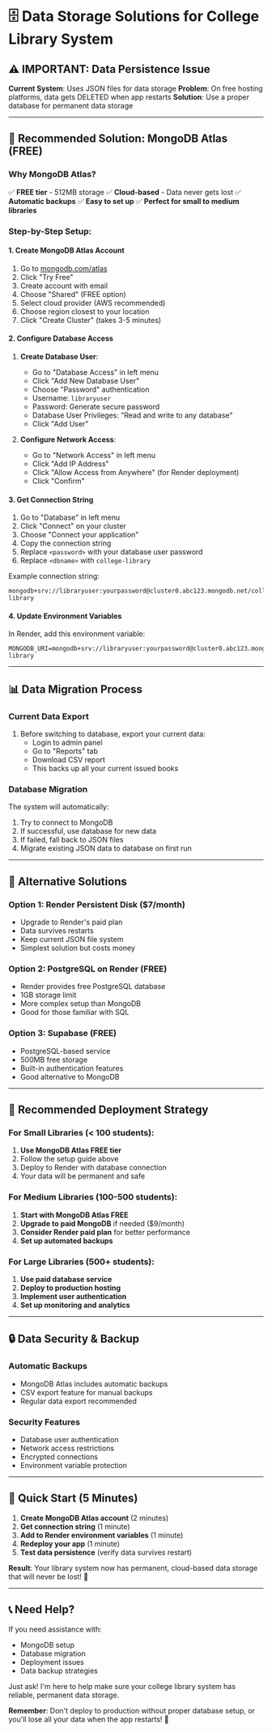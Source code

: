 # 🗄️ Data Storage Solutions for College Library System

## ⚠️ IMPORTANT: Data Persistence Issue

**Current System**: Uses JSON files for data storage
**Problem**: On free hosting platforms, data gets DELETED when app restarts
**Solution**: Use a proper database for permanent data storage

---

## 🚀 Recommended Solution: MongoDB Atlas (FREE)

### Why MongoDB Atlas?
✅ **FREE tier** - 512MB storage
✅ **Cloud-based** - Data never gets lost
✅ **Automatic backups**
✅ **Easy to set up**
✅ **Perfect for small to medium libraries**

### Step-by-Step Setup:

#### 1. Create MongoDB Atlas Account
1. Go to [mongodb.com/atlas](https://mongodb.com/atlas)
2. Click "Try Free"
3. Create account with email
4. Choose "Shared" (FREE option)
5. Select cloud provider (AWS recommended)
6. Choose region closest to your location
7. Click "Create Cluster" (takes 3-5 minutes)

#### 2. Configure Database Access
1. **Create Database User**:
   - Go to "Database Access" in left menu
   - Click "Add New Database User"
   - Choose "Password" authentication
   - Username: `libraryuser`
   - Password: Generate secure password
   - Database User Privileges: "Read and write to any database"
   - Click "Add User"

2. **Configure Network Access**:
   - Go to "Network Access" in left menu
   - Click "Add IP Address"
   - Click "Allow Access from Anywhere" (for Render deployment)
   - Click "Confirm"

#### 3. Get Connection String
1. Go to "Database" in left menu
2. Click "Connect" on your cluster
3. Choose "Connect your application"
4. Copy the connection string
5. Replace `<password>` with your database user password
6. Replace `<dbname>` with `college-library`

Example connection string:
```
mongodb+srv://libraryuser:yourpassword@cluster0.abc123.mongodb.net/college-library
```

#### 4. Update Environment Variables
In Render, add this environment variable:
```
MONGODB_URI=mongodb+srv://libraryuser:yourpassword@cluster0.abc123.mongodb.net/college-library
```

---

## 📊 Data Migration Process

### Current Data Export
1. Before switching to database, export your current data:
   - Login to admin panel
   - Go to "Reports" tab  
   - Download CSV report
   - This backs up all your current issued books

### Database Migration
The system will automatically:
1. Try to connect to MongoDB
2. If successful, use database for new data
3. If failed, fall back to JSON files
4. Migrate existing JSON data to database on first run

---

## 🔄 Alternative Solutions

### Option 1: Render Persistent Disk ($7/month)
- Upgrade to Render's paid plan
- Data survives restarts
- Keep current JSON file system
- Simplest solution but costs money

### Option 2: PostgreSQL on Render (FREE)
- Render provides free PostgreSQL database
- 1GB storage limit
- More complex setup than MongoDB
- Good for those familiar with SQL

### Option 3: Supabase (FREE)
- PostgreSQL-based service
- 500MB free storage
- Built-in authentication features
- Good alternative to MongoDB

---

## 🎯 Recommended Deployment Strategy

### For Small Libraries (< 100 students):
1. **Use MongoDB Atlas FREE tier**
2. Follow the setup guide above
3. Deploy to Render with database connection
4. Your data will be permanent and safe

### For Medium Libraries (100-500 students):
1. **Start with MongoDB Atlas FREE**
2. **Upgrade to paid MongoDB** if needed ($9/month)
3. **Consider Render paid plan** for better performance
4. **Set up automated backups**

### For Large Libraries (500+ students):
1. **Use paid database service**
2. **Deploy to production hosting**
3. **Implement user authentication**
4. **Set up monitoring and analytics**

---

## 🔒 Data Security & Backup

### Automatic Backups
- MongoDB Atlas includes automatic backups
- CSV export feature for manual backups
- Regular data export recommended

### Security Features
- Database user authentication
- Network access restrictions
- Encrypted connections
- Environment variable protection

---

## 🚀 Quick Start (5 Minutes)

1. **Create MongoDB Atlas account** (2 minutes)
2. **Get connection string** (1 minute)
3. **Add to Render environment variables** (1 minute)
4. **Redeploy your app** (1 minute)
5. **Test data persistence** (verify data survives restart)

**Result**: Your library system now has permanent, cloud-based data storage that will never be lost! 🎉

---

## 📞 Need Help?

If you need assistance with:
- MongoDB setup
- Database migration
- Deployment issues
- Data backup strategies

Just ask! I'm here to help make sure your college library system has reliable, permanent data storage.

**Remember**: Don't deploy to production without proper database setup, or you'll lose all your data when the app restarts! 🚨

